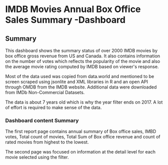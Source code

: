 # IMDB Movies Annual Box Office Sales Summary -Dashboard

## Summary

This dashboard shows the summary status of over 2000 IMDB movies by box office gross revenue from US and Canada. It also contains information on the number of votes which reflects the popularity of the movie and also the average movie rating computed by IMDB based on viewer's response.  

Most of the data used was copied from data.world and mentioned to be screen scraped using jsonlite and XML libraries in R and an open API through OMDB from the IMDB website. Additional data were downloaded from IMDb Non-Commercial Datasets.

The data is about 7 years old which is why the year filter ends on 2017. A lot of effort is required to make sense of the data.


### Dashboard content Summary

The first report page contains annual summary of Box office sales, IMBD votes, Total count of movies, Total Sum of Box office revenue and count of rated movies from highest to the lowest.

The second page was focused on information at the detail level for each movie selected using the filter.
